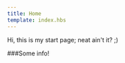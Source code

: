 ```yaml
---
title: Home
template: index.hbs
---
```

Hi, this is my start page; neat ain't it? ;)

###Some info!
